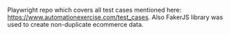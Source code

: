 Playwright repo which covers all test cases mentioned here: https://www.automationexercise.com/test_cases. Also FakerJS library was used to create non-duplicate ecommerce data.
